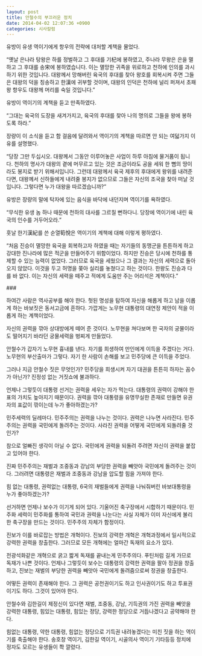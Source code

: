 ```yaml
---
layout: post
title: 안철수의 부끄러운 정치
date: 2014-04-02 12:07:36 +0900
categories: 시사칼럼
---
```

  


유방이 유생 역이기에게 항우의 전략에 대처할 계책을 물었다. 

  


“옛날 은나라 탕왕은 하를 정벌하고 그 후대를 기杞에 봉하였고, 주나라 무왕은 은을 멸하고 그 후대를 송宋에 봉하였습니다. 이는 멸망한 귀족을 위로하고 천하에 인의를 과시하기 위한 것입니다. 대왕께서 망해버린 육국의 후대를 찾아 왕호를 회복시켜 주면 그들은 대왕의 덕을 칭송하고 한漢에 귀부할 것이며, 대왕의 인덕은 천하에 널리 퍼져서 초패왕 항우도 대왕께 머리를 숙일 것입니다.” 

  


유방이 역이기의 계책을 듣고 만족하였다. 

  


“그대는 육국의 도장을 새겨가지고, 육국의 후대를 찾아 나의 명의로 그들을 왕에 봉하도록 하라.”

  


장량이 이 소식을 듣고 함 걸음에 달려와서 역이기의 계책을 따르면 안 되는 여덟가지 이유를 설명했다. 

  


“당장 그만 두십시오. 대왕께서 그동안 이루어놓은 사업이 하루 아침에 물거품이 됩니다. 천하의 명사가 대왕의 곁에 머무르고 있는 것은 조금이라도 공을 세워 한 뼘의 땅이라도 봉지로 받기 위해서입니다. 그런데 대왕께서 육국 제후의 후대에게 왕위를 내려준다면, 대왕께서 신하들에게 내려줄 봉지가 없으므로 그들은 자신의 조국을 찾아 떠날 것입니다. 그렇다면 누가 대왕을 따르겠습니까?”

  


유방은 장량의 말에 탁자에 있는 음식을 바닥에 내던지며 역이기를 욕하였다.

  


“무식한 유생 놈 하나 때문에 천하의 대사를 그르칠 뻔하다니. 당장에 역이기에 내린 육국의 인수를 거두어오라.” 

  


훗날 한기漢紀를 쓴 순열筍悅은 역이기의 계책에 대해 이렇게 평하였다.

  


“처음 진승이 멸망한 육국을 회복하고자 하였을 때는 자기들의 동맹군을 튼튼하게 하고 강대한 진나라에 많은 적군을 만들어주기 위함이었다. 하지만 진승은 당시에 천하를 통제할 수 있는 능력이 없었다. 그러므로 육국을 세웠으나 그 결과는 자신의 세력으로 돌아오지 않았다. 이것을 두고 허명을 쫒아 실리를 놓쳤다고 하는 것이다. 한왕도 진승과 다를 바 없다. 이는 자신의 세력을 떼주고 적에게 도움만 주는 어리석은 계책이다.” 

  


\### 

  


하여간 사람은 역사공부를 해야 한다. 헛된 명성을 탐하여 자신을 해롭게 하고 남을 이롭게 하는 바보짓은 동서고금에 흔하다. 가깝게는 노무현 대통령의 대연정 제안이 적을 이롭게 하는 계책이었다. 

  


자신의 권력을 깎아 상대방에게 떼어 준 것이다. 노무현을 쳐다보며 한 국자의 궁물이라도 떨어지기 바라던 궁물세력을 벙찌게 만들었다. 

  


안철수가 갑자기 노무현 흉내를 낸다. 자기를 희생하여 만인에게 이득을 주겠다는 거다. 노무현의 부산출마가 그렇다. 자기 한 사람이 손해를 보고 민주당에 큰 이득을 주었다. 

  


그러나 지금 안철수 짓은 무엇인가? 민주당을 희생시켜 자기 대권을 튼튼히 하자는 꼼수가 아닌가? 진정성 없는 거짓쇼에 불과하다. 

  


언제나 그렇듯이 대통령 선거는 권력을 세우는 자가 먹는다. 대통령의 권력이 강해야 한 표의 가치도 높아지기 때문이다. 권력을 깎아 대통령을 유명무실한 존재로 만들면 유권자의 표값이 깎이는데 누가 좋아하겠는가? 

  


민주세력의 딜레마다. 민주주의는 권력을 나누는 것이다. 권력은 나누면 사라진다. 민주주의는 권력을 국민에게 돌려주는 것이다. 사라진 권력을 어떻게 국민에게 되돌려줄 것인가? 

  


참으로 얼빠진 생각이 아닐 수 없다. 국민에게 권력을 되돌려 주려면 자신이 권력을 붙잡고 있어야 한다. 

  


진짜 민주주의는 재벌과 조중동과 강남의 부당한 권력을 빼앗아 국민에게 돌려주는 것이다. 그러려면 대통령은 재벌과 조중동과 강남을 압도할 힘을 가져야 한다. 

  


힘 없는 대통령, 권력없는 대통령, 6국의 재벌들에게 권력을 나눠줘버린 바보대통령을 누가 좋아하겠는가? 

  


선거하면 언제나 보수가 이기게 되어 있다. 기울어진 축구장에서 시합하기 때문이다. 민주화 세력이 민주화를 통하여 국민과 권력을 나눈다는 사실 자체가 이미 자신에게 불리한 축구장을 만드는 것이다. 민주주의 자체가 함정이다. 

  


진보가 이를 바로잡는 방법은 개혁이다. 진보의 강력한 개혁은 개혁과정에서 일시적으로 강력한 권력을 창출한다. 그러므로 모든 개혁에는 얼마간 독재의 요소가 있다. 

  


전광석화같은 개혁으로 굵고 짧게 독재를 끝내는게 민주주의다. 푸틴처럼 길게 가므로 독재가 나쁜 것이다. 언제나 그렇듯이 보수는 대통령의 강력한 권력을 팔아 정권을 창출하고, 진보는 재벌의 부당한 권력을 빼앗아 국민에게 돌려줌으로써 정권을 창출한다. 

  


어떻든 권력이 존재해야 한다. 그 권력은 공천권이기도 하고 인사권이기도 하고 투표권이기도 하다. 그것이 있어야 한다. 

  


안철수와 김한길이 제정신이 있다면 재벌, 조중동, 강남, 기득권의 가진 권력을 빼앗을 강력한 대통령, 힘있는 대통령, 힘있는 정당, 강력한 정당으로 거듭나겠다고 공약해야 한다. 

  


힘없는 대통령, 약한 대통령, 힘없는 정당으로 기득권 내려놓겠다는 미친 짓을 하는 역이기를 축출해야 한다. 송호창 역이기, 김한길 역이기, 시골의사 역이기 기타등등 정치에 정자도 모르는 유생들이 쫙 깔렸다.